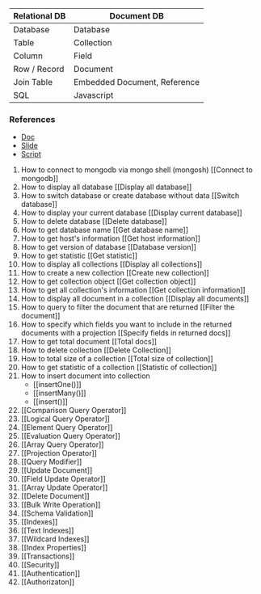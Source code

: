 
| Relational DB | Document DB |
| ---| -------|
| Database | Database
| Table | Collection |
| Column | Field |
| Row / Record | Document |
| Join Table | Embedded Document, Reference |
| SQL | Javascript |

### References ###
* [Doc](https://www.mongodb.com/docs/manual/reference/method/js-database/)
* [Slide](https://docs.google.com/presentation/d/1aCeWi88ujbziUZN-q3a2p-DyPfMz7TVLeWFkeJiLyE4/edit#slide=id.g80710baa59_0_971)
* [Script](https://github.com/ProgrammerZamanNow/belajar-mongodb/tree/master/scripts)

1. How to connect to mongodb via mongo shell (mongosh) [[Connect to mongodb]]
2. How to display all database [[Display all database]]
3. How to switch database or create database without data [[Switch database]]
4. How to display your current database [[Display current database]]
5. How to delete database [[Delete database]]
6. How to get database name [[Get database name]]
7. How to get host's information [[Get host information]]
8. How to get version of database [[Database version]]
9. How to get statistic [[Get statistic]]
10. How to display all collections [[Display all collections]]
11. How to create a new collection [[Create new collection]]
12. How to get collection object [[Get collection object]]
13. How to get all collection's information [[Get collection information]]
14. How to display all document in a collection [[Display all documents]]
15. How to query to filter the document that are returned [[Filter the document]]
16. How to specify which fields you want to include in the returned documents with a projection [[Specify fields in returned docs]]
17. How to get total document [[Total docs]]
18. How to delete collection [[Delete Collection]]
19. How to total size of a collection [[Total size of collection]]
20. How to get statistic of a collection [[Statistic of collection]]
21. How to insert document into collection
	* [[insertOne()]]
	* [[insertMany()]]
	* [[insert()]]
22. [[Comparison Query Operator]]
23. [[Logical Query Operator]]
24. [[Element Query Operator]]
25. [[Evaluation Query Operator]]
26. [[Array Query Operator]]
27. [[Projection Operator]]
28. [[Query Modifier]]
29. [[Update Document]]
30. [[Field Update Operator]]
31. [[Array Update Operator]]
32. [[Delete Document]]
33. [[Bulk Write Operation]]
34. [[Schema Validation]]
35. [[Indexes]]
36. [[Text Indexes]]
37. [[Wildcard Indexes]]
38. [[Index Properties]]
39. [[Transactions]]
40. [[Security]]
41. [[Authentication]]
42. [[Authorizaton]]

